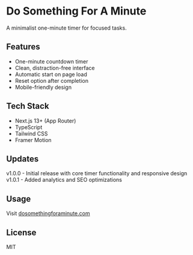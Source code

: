 # Do Something For A Minute

A minimalist one-minute timer for focused tasks.

## Features

- One-minute countdown timer
- Clean, distraction-free interface
- Automatic start on page load
- Reset option after completion
- Mobile-friendly design

## Tech Stack

- Next.js 13+ (App Router)
- TypeScript
- Tailwind CSS
- Framer Motion

## Updates

v1.0.0 - Initial release with core timer functionality and responsive design
v1.0.1 - Added analytics and SEO optimizations

## Usage

Visit [dosomethingforaminute.com](https://dosomethingforaminute.com)

## License

MIT
